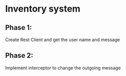 # Inventory system

## Phase 1:
Create Rest Client and get the user name and message

## Phase 2:

Implement interceptor to change the outgoing message